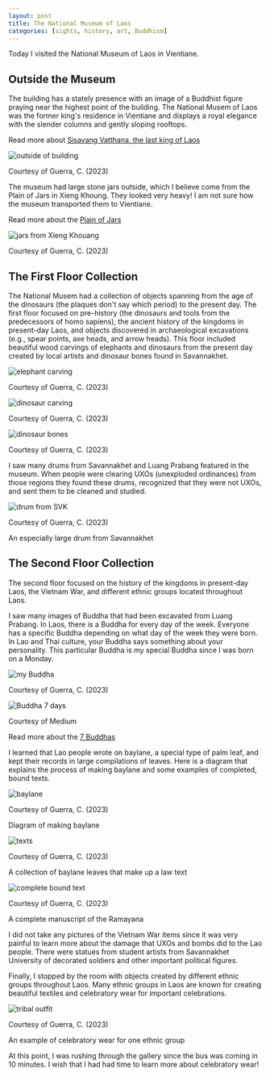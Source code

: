 ```yaml
---
layout: post
title: The National Museum of Laos
categories: [sights, history, art, Buddhism]
---
```


Today I visited the National Museum of Laos in Vientiane. 

## Outside the Museum

The building has a stately presence with an image of a Buddhist figure praying near the highest point of the building. The National Musem of Laos was the former king's residence in Vientiane and displays a royal elegance with the slender columns and gently sloping rooftops. 

Read more about [Sisavang Vatthana, the last king of Laos](https://en.wikipedia.org/wiki/Sisavang_Vatthana)

![outside of building](https://lh3.googleusercontent.com/pw/ADCreHfjrKs00SEdxpAHU-3451K-c5hggKyby1h0nJ-gsSvreMAk3ZHbEq7G3A3wsfFTb2Tvp8iYuEcMOdLyS7xqF9E4zpYru7Pz3L7QxgN_1IbZkWAIFWnU=w1000)

Courtesy of Guerra, C. (2023)

The museum had large stone jars outside, which I believe come from the Plain of Jars in Xieng Khoung. They looked very heavy! I am not sure how the museum transported them to Vientiane. 

Read more about the [Plain of Jars](https://whc.unesco.org/en/list/1587)

![jars from Xieng Khouang](https://lh3.googleusercontent.com/pw/ADCreHcVbipjdAv-QLwISFBtQQPIxeWyKuVrmkmoieCDHRctl-jARrTWnrooXGNwqzvp64vN36muwYTuz05vfpcOdf2rJseBcgwqIsdoyG8otbtXypVL8hGy=w1000)

Courtesy of Guerra, C. (2023)

## The First Floor Collection

The National Musem had a collection of objects spanning from the age of the dinosaurs (the plaques don't say which period) to the present day. The first floor focused on pre-history (the dinosaurs and tools from the predecessors of homo sapiens), the ancient history of the kingdoms in present-day Laos, and objects discovered in archaeological excavations (e.g., spear points, axe heads, and arrow heads). This floor included beautiful wood carvings of elephants and dinosaurs from the present day created by local artists and dinosaur bones found in Savannakhet. 

![elephant carving](https://lh3.googleusercontent.com/pw/ADCreHcBtpdung-wmwGhLrB9-rqp5aIKUu_bXA14OCAkXcUOJBphUicWzQVjoyZH9uljQPr-KqXwr3k4JPHJlohJUomjCGbsRMvqQ9PyjLiqgVtm_2BHT-JZ=w1000)

Courtesy of Guerra, C. (2023)

![dinosaur carving](https://lh3.googleusercontent.com/pw/ADCreHc1tnigFDGqAi0yl0dN2nm5kH6Hzns2bTS_c7GLB4eAI-m99Rma_Wapzg3ekBI4MTLDCOmW6tNZYyfkquVtJucKxYf2z9xoEUGWaNZ1D_Rml4FqjCLp=w1000)

Courtesy of Guerra, C. (2023)

![dinosaur bones](https://lh3.googleusercontent.com/pw/ADCreHf71vs61QnfTVMD2i3pogdQpzaI8GnmwQ3d-Fd0-vwLrTxWMju-0NuLDMv5Z5Q5T9S2RjlEPqhV32tWFxoPw5OdVNl-S0FJuiVvlMjkFTjO0Aow5Wc8=w1000)

Courtesy of Guerra, C. (2023)

I saw many drums from Savannakhet and Luang Prabang featured in the museum. When people were clearing UXOs (unexploded ordinances) from those regions they found these drums, recognized that they were not UXOs, and sent them to be cleaned and studied. 

![drum from SVK](https://lh3.googleusercontent.com/pw/ADCreHeOxFhyJYVghvl3sxA7Equj1IyioqjrM8tuk2X0V9kFlNlmtbYpeAo3uY2hBOQgMVOcRee2tWRBrvNNuRHYrUuQHyc1jnzppqYHoo4c317FjsHQnW_N=w1000)

Courtesy of Guerra, C. (2023)

An especially large drum from Savannakhet

## The Second Floor Collection

The second floor focused on the history of the kingdoms in present-day Laos, the Vietnam War, and different ethnic groups located throughout Laos. 


I saw many images of Buddha that had been excavated from Luang Prabang. In Laos, there is a Buddha for every day of the week. Everyone has a specific Buddha depending on what day of the week they were born. In Lao and Thai culture, your Buddha says something about your personality. This particular Buddha is my special Buddha since I was born on a Monday. 

![my Buddha](https://lh3.googleusercontent.com/pw/ADCreHefG7DsSk1-kpH_dlaN7n26tWILyVxIKC0YfwWuDMZwe6uMOakRy-Eb4ffxVzg_NrHgrCA0KUL82anvEB8sWEXfOKWtDvNPp5H2HhDQHUSvND8Gk2Us=w1000)

Courtesy of Guerra, C. (2023)

![Buddha 7 days](https://miro.medium.com/v2/resize:fit:800/0*6FVo3MqeNODR5zou.jpg)

Courtesy of Medium

Read more about the [7 Buddhas](http://auswathai-sawasdee.blogspot.com/2015/07/whats-your-lucky-buddha-day.html)

I learned that Lao people wrote on baylane, a special type of palm leaf, and kept their records in large compilations of leaves. Here is a diagram that explains the process of making baylane and some examples of completed, bound texts.

![baylane](https://lh3.googleusercontent.com/pw/ADCreHducJITTwjsvsgnHCrCdValqSidrLS7bHhj4Yvr0Zs1cnh3wNui7-x9lp9nfn3nb3bcS84U_jcR0CwNwoWxHaEs0XovJ6eo233F0WVMekU4qvqcTbKj=w1000)

Courtesy of Guerra, C. (2023)

Diagram of making baylane

![texts](https://lh3.googleusercontent.com/pw/ADCreHdVRatvEsUiP1jdLajpE56Cnr36-qgKp-KO45l1Qk6v8PC79FlAdIfwgJL14YssCtuJ3lAP-Z-nd3N1E_gxcVeaBPsLCIyMDNrGidM4rvafdGUQsszH=w1000)

Courtesy of Guerra, C. (2023)

A collection of baylane leaves that make up a law text

![complete bound text](https://lh3.googleusercontent.com/pw/ADCreHd8JECi_pcoD7gYYi_5w0qm5kTBgU31xBJoGz-U1zVRLg7cMMokQ6uMa18B4QJxMaao8ej5jowq07jfXmPg-E0BZtPMuWcIkmp_5lVtRbAMflbXPjjb=w1000)

Courtesy of Guerra, C. (2023)

A complete manuscript of the Ramayana

I did not take any pictures of the Vietnam War items since it was very painful to learn more about the damage that UXOs and bombs did to the Lao people. There were statues from student artists from Savannakhet University of decorated soldiers and other important political figures. 

Finally, I stopped by the room with objects created by different ethnic groups throughout Laos. Many ethnic groups in Laos are known for creating beautiful textiles and celebratory wear for important celebrations. 

![tribal outfit](https://lh3.googleusercontent.com/pw/ADCreHex3ULG1Qh8HB0Nfoihqdl5ENam-sReaPKSjHb5ssX6K1MKwNLvyKDWbdR0f4xvmHmD2qtsFo4-k3XwbdUtyRJYjU0a5VQTMJ3svIpW8fVX8MoD35oW=w1000)

Courtesy of Guerra, C. (2023)

An example of celebratory wear for one ethnic group 

At this point, I was rushing through the gallery since the bus was coming in 10 minutes. I wish that I had had time to learn more about celebratory wear!

<!-- Hello and welcome. The only purpose of this post is to greet you when your site comes alive for the first time.  
This post will demonstrate some of the more common content & elements found in posts.  
Feel free to delete this post when you are ready to publish your first post.  

Lorem ipsum dolor sit amet, consectetur adipiscing elit. Fusce bibendum neque eget nunc mattis eu sollicitudin enim tincidunt. Vestibulum lacus tortor, ultricies id dignissim ac, bibendum in velit.

## Some great heading (h2)

Proin convallis mi ac felis pharetra aliquam. Curabitur dignissim accumsan rutrum. In arcu magna, aliquet vel pretium et, molestie et arcu.


Mauris lobortis nulla et felis ullamcorper bibendum. Phasellus et hendrerit mauris. Proin eget nibh a massa vestibulum pretium. Suspendisse eu nisl a ante aliquet bibendum quis a nunc. Praesent varius interdum vehicula. Aenean risus libero, placerat at vestibulum eget, ultricies eu enim. Praesent nulla tortor, malesuada adipiscing adipiscing sollicitudin, adipiscing eget est.

## Another great heading (h2)

Lorem ipsum dolor sit amet, consectetur adipiscing elit. Fusce bibendum neque eget nunc mattis eu sollicitudin enim tincidunt. Vestibulum lacus tortor, ultricies id dignissim ac, bibendum in velit.

### Some great subheading (h3)

Proin convallis mi ac felis pharetra aliquam. Curabitur dignissim accumsan rutrum. In arcu magna, aliquet vel pretium et, molestie et arcu. Mauris lobortis nulla et felis ullamcorper bibendum.

Phasellus et hendrerit mauris. Proin eget nibh a massa vestibulum pretium. Suspendisse eu nisl a ante aliquet bibendum quis a nunc.

### Some great subheading (h3)

Praesent varius interdum vehicula. Aenean risus libero, placerat at vestibulum eget, ultricies eu enim. Praesent nulla tortor, malesuada adipiscing adipiscing sollicitudin, adipiscing eget est.

> This quote will *change* your life. It will reveal the <i>secrets</i> of the universe, and all the wonders of humanity. Don't <em>misuse</em> it.

Lorem ipsum dolor sit amet, consectetur adipiscing elit. Fusce bibendum neque eget nunc mattis eu sollicitudin enim tincidunt.

### Some great subheading (h3)

Vestibulum lacus tortor, ultricies id dignissim ac, bibendum in velit. Proin convallis mi ac felis pharetra aliquam. Curabitur dignissim accumsan rutrum.

In arcu magna, aliquet vel pretium et, molestie et arcu. Mauris lobortis nulla et felis ullamcorper bibendum. Phasellus et hendrerit mauris.

#### You might want a sub-subheading (h4)

In arcu magna, aliquet vel pretium et, molestie et arcu. Mauris lobortis nulla et felis ullamcorper bibendum. Phasellus et hendrerit mauris.

In arcu magna, aliquet vel pretium et, molestie et arcu. Mauris lobortis nulla et felis ullamcorper bibendum. Phasellus et hendrerit mauris.

#### But it's probably overkill (h4)

In arcu magna, aliquet vel pretium et, molestie et arcu. Mauris lobortis nulla et felis ullamcorper bibendum. Phasellus et hendrerit mauris.

##### Could be a smaller sub-heading, `pacman` (h5)

In arcu magna, aliquet vel pretium et, molestie et arcu. Mauris lobortis nulla et felis ullamcorper bibendum. Phasellus et hendrerit mauris.

###### Small yet significant sub-heading  (h6)

In arcu magna, aliquet vel pretium et, molestie et arcu. Mauris lobortis nulla et felis ullamcorper bibendum. Phasellus et hendrerit mauris.

### Highlight the code please!!

{% highlight c %}
float Q_rsqrt( float number )
{
	long i;
	float x2, y;
	const float threehalfs = 1.5F;

	x2 = number * 0.5F;
	y  = number;
	i  = * ( long * ) &y;                       // evil floating point bit level hacking
	i  = 0x5f3759df - ( i >> 1 );               // what the fuck? 
	y  = * ( float * ) &i;
	y  = y * ( threehalfs - ( x2 * y * y ) );   // 1st iteration
//	y  = y * ( threehalfs - ( x2 * y * y ) );   // 2nd iteration, this can be removed

	return y;
}
{% endhighlight %}

### Oh hai, an unordered list!!

In arcu magna, aliquet vel pretium et, molestie et arcu. Mauris lobortis nulla et felis ullamcorper bibendum. Phasellus et hendrerit mauris.

- First item, yo
- Second item, dawg
- Third item, what what?!
- Fourth item, fo sheezy my neezy

### Oh hai, an ordered list!!

In arcu magna, aliquet vel pretium et, molestie et arcu. Mauris lobortis nulla et felis ullamcorper bibendum. Phasellus et hendrerit mauris.

1. First item, yo
2. Second item, dawg
3. Third item, what what?!
4. Fourth item, fo sheezy my neezy

## Headings are cool! (h2)

Proin eget nibh a massa vestibulum pretium. Suspendisse eu nisl a ante aliquet bibendum quis a nunc. Praesent varius interdum vehicula. Aenean risus libero, placerat at vestibulum eget, ultricies eu enim. Praesent nulla tortor, malesuada adipiscing adipiscing sollicitudin, adipiscing eget est.

Praesent nulla tortor, malesuada adipiscing adipiscing sollicitudin, adipiscing eget est.

Proin eget nibh a massa vestibulum pretium. Suspendisse eu nisl a ante aliquet bibendum quis a nunc.

### Tables

Title 1               | Title 2               | Title 3               | Title 4
--------------------- | --------------------- | --------------------- | ---------------------
lorem                 | lorem ipsum           | lorem ipsum dolor     | lorem ipsum dolor sit
lorem ipsum dolor sit | lorem ipsum dolor sit | lorem ipsum dolor sit | lorem ipsum dolor sit
lorem ipsum dolor sit | lorem ipsum dolor sit | lorem ipsum dolor sit | lorem ipsum dolor sit
lorem ipsum dolor sit | lorem ipsum dolor sit | lorem ipsum dolor sit | lorem ipsum dolor sit

Title 1 | Title 2 | Title 3 | Title 4
--- | --- | --- | ---
lorem | lorem ipsum | lorem ipsum dolor | lorem ipsum dolor sit
lorem ipsum dolor sit amet | lorem ipsum dolor sit amet consectetur | lorem ipsum dolor sit amet | lorem ipsum dolor sit
lorem ipsum dolor | lorem ipsum | lorem | lorem ipsum
lorem ipsum dolor | lorem ipsum dolor sit | lorem ipsum dolor sit amet | lorem ipsum dolor sit amet consectetur -->

